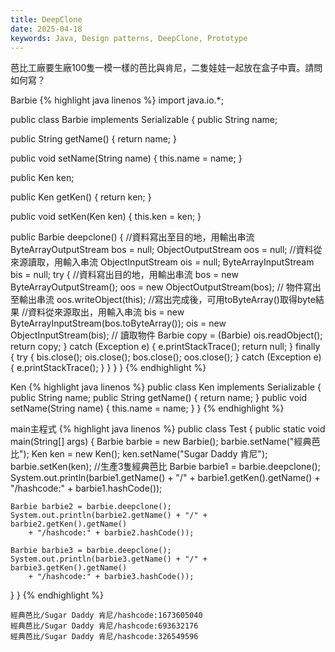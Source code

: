 ```yaml
---
title: DeepClone
date: 2025-04-18
keywords: Java, Design patterns, DeepClone, Prototype
---
```

芭比工廠要生廠100隻一模一樣的芭比與肯尼，二隻娃娃一起放在盒子中賣。請問如何寫？

Barbie
{% highlight java linenos %}
import java.io.*;

public class Barbie implements Serializable {
  public String name;

  public String getName() {
    return name;
  }

  public void setName(String name) {
    this.name = name;
  }

  public Ken ken;

  public Ken getKen() {
    return ken;
  }

  public void setKen(Ken ken) {
    this.ken = ken;
  }

  public Barbie deepclone() {
    //資料寫出至目的地，用輸出串流
    ByteArrayOutputStream bos = null;
    ObjectOutputStream oos = null;
    //資料從來源讀取，用輸入串流
    ObjectInputStream ois = null;
    ByteArrayInputStream bis = null;
    try {
      //資料寫出目的地，用輸出串流
      bos = new ByteArrayOutputStream();
      oos = new ObjectOutputStream(bos);
      // 物件寫出至輸出串流
      oos.writeObject(this);
      //寫出完成後，可用toByteArray()取得byte結果
      //資料從來源取出，用輸入串流
      bis = new ByteArrayInputStream(bos.toByteArray());
      ois = new ObjectInputStream(bis);
      // 讀取物件
      Barbie copy = (Barbie) ois.readObject();
      return copy;
    } catch (Exception e) {
      e.printStackTrace();
      return null;
    } finally {
      try {
        bis.close();
        ois.close();
        bos.close();
        oos.close();
      } catch (Exception e) {
        e.printStackTrace();
      }
    }
  }
}
{% endhighlight %}

Ken
{% highlight java linenos %}
public class Ken implements Serializable {
  public String name;
  public String getName() {
    return name;
  }
  public void setName(String name) {
    this.name = name;
  }
}
{% endhighlight %}

main主程式
{% highlight java linenos %}
public class Test {
  public static void main(String[] args) {
    Barbie barbie = new Barbie();
    barbie.setName("經典芭比");
    Ken ken = new Ken();
    ken.setName("Sugar Daddy 肯尼");
    barbie.setKen(ken);
    //生產3隻經典芭比
    Barbie barbie1 = barbie.deepclone();
    System.out.println(barbie1.getName() + "/" + barbie1.getKen().getName()
        + "/hashcode:" + barbie1.hashCode());

    Barbie barbie2 = barbie.deepclone();
    System.out.println(barbie2.getName() + "/" + barbie2.getKen().getName()
        + "/hashcode:" + barbie2.hashCode());

    Barbie barbie3 = barbie.deepclone();
    System.out.println(barbie3.getName() + "/" + barbie3.getKen().getName()
        + "/hashcode:" + barbie3.hashCode());
  }
}
{% endhighlight %}
```
經典芭比/Sugar Daddy 肯尼/hashcode:1673605040
經典芭比/Sugar Daddy 肯尼/hashcode:693632176
經典芭比/Sugar Daddy 肯尼/hashcode:326549596
```